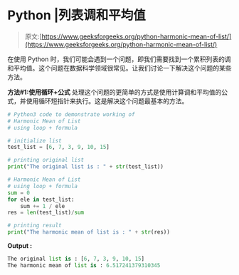 # Python |列表调和平均值

> 原文:[https://www.geeksforgeeks.org/python-harmonic-mean-of-list/](https://www.geeksforgeeks.org/python-harmonic-mean-of-list/)

在使用 Python 时，我们可能会遇到一个问题，即我们需要找到一个累积列表的调和平均值。这个问题在数据科学领域很常见。让我们讨论一下解决这个问题的某些方法。

**方法#1:使用循环+公式**
处理这个问题的更简单的方式是使用计算调和平均值的公式，并使用循环短指针来执行。这是解决这个问题最基本的方法。

```py
# Python3 code to demonstrate working of
# Harmonic Mean of List
# using loop + formula

# initialize list
test_list = [6, 7, 3, 9, 10, 15]

# printing original list
print("The original list is : " + str(test_list))

# Harmonic Mean of List
# using loop + formula
sum = 0
for ele in test_list:
    sum += 1 / ele    
res = len(test_list)/sum

# printing result
print("The harmonic mean of list is : " + str(res))
```

**Output :**

```py
The original list is : [6, 7, 3, 9, 10, 15]
The harmonic mean of list is : 6.517241379310345

```